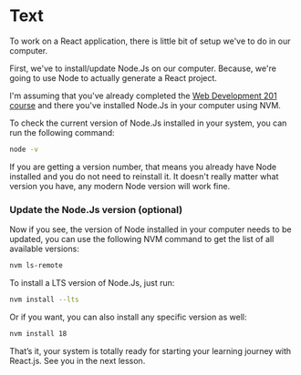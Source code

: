 # Text
To work on a React application, there is little bit of setup we've to do in our computer.

First, we've to install/update Node.Js on our computer. Because, we're going to use Node to actually generate a React project.

I'm assuming that you've already completed the [Web Development 201 course](https://www.pupilfirst.school/courses/1804/curriculum) and there you've installed Node.Js in your computer using NVM.

To check the current version of Node.Js installed in your system, you can run the following command:
```sh
node -v
```

If you are getting a version number, that means you already have Node installed and you do not need to reinstall it. It doesn't really matter what version you have, any modern Node version will work fine.

### Update the Node.Js version (optional)
Now if you see, the version of Node installed in your computer needs to be updated, you can use the following NVM command to get the list of all available versions:
```sh
nvm ls-remote
```

To install a LTS version of Node.Js, just run:
```sh
nvm install --lts
```

Or if you want, you can also install any specific version as well:
```sh
nvm install 18
```

That’s it, your system is totally ready for starting your learning journey with React.js. See you in the next lesson.
